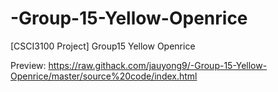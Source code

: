 # -Group-15-Yellow-Openrice
[CSCI3100 Project] Group15 Yellow Openrice


Preview:
https://raw.githack.com/jauyong9/-Group-15-Yellow-Openrice/master/source%20code/index.html
